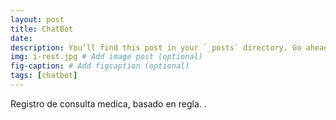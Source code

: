 ```yaml
---
layout: post
title: ChatBot
date: 
description: You’ll find this post in your `_posts` directory. Go ahead and edit it and re-build the site to see your changes. # Add post description (optional)
img: i-rest.jpg # Add image post (optional)
fig-caption: # Add figcaption (optional)
tags: [chatbot]
---
```

Registro de consulta medica, basado en regla. .

